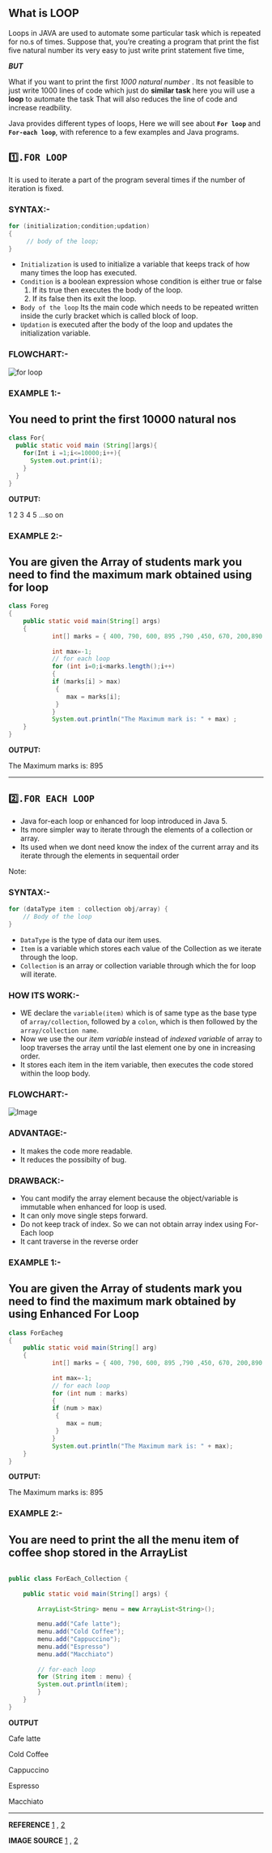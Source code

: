 ## What is LOOP
Loops in JAVA  are used to automate some particular task which is  repeated for no.s of times.
 Suppose that, you’re creating a program that print the fist five natural number its very easy to just write print statement five time,

_**BUT**_

What if you want to print the first _1000 natural number_ .
Its not feasible to just write 1000 lines of code which just do **similar task** here you will use a **loop** to automate the task
That will also reduces the line of code and increase readbility.

Java provides different types of loops, 
Here we will see about **`For loop`** and **`For-each loop`**, with reference to a few examples and Java programs.

## `1️⃣.FOR LOOP`
It is used to iterate a part of the program several times if the number of iteration is fixed.

### SYNTAX:-

```Java
for (initialization;condition;updation)
{
     // body of the loop;
}
```

* `Initialization` is used to initialize a variable that keeps track of how many times the loop has executed.
* `Condition` is a boolean expression whose condition is either  true or false
  1. If its true then executes the body of the loop. 
  2. If its false then its exit the loop.
* `Body of the loop` Its the main code which needs to be repeated  written inside the curly bracket which is called block of loop.
* `Updation` is executed after the body of the loop and updates the initialization variable.

### FLOWCHART:-

![for loop](https://dev-to-uploads.s3.amazonaws.com/uploads/articles/fluhib6yud3n2rdiinct.png)

### **EXAMPLE 1:-**
You need to print the first 10000 natural nos 
---
```Java
class For{
  public static void main (String[]args){
    for(Int i =1;i<=10000;i++){
      System.out.print(i);
    }
  }
}
```
**OUTPUT:**
 
1
2
3
4
5
...so on

### **EXAMPLE 2:-**
You are given the Array of students mark you need to find the maximum mark obtained using for loop
---
```Java
class Foreg 
{
    public static void main(String[] args)
    {
            int[] marks = { 400, 790, 600, 895 ,790 ,450, 670, 200,890  };
             
            int max=-1;
            // for each loop
            for (int i=0;i<marks.length();i++)
            {
            if (marks[i] > max)
             {
                max = marks[i];
             }
            }
            System.out.println("The Maximum mark is: " + max) ;
    }
}

```
**OUTPUT:**

The Maximum marks is: 895

____

## `2️⃣.FOR EACH LOOP`
* Java  for-each loop or enhanced  for loop introduced in Java 5.            
* Its  more simpler way to iterate through the elements of a collection or array. 
* Its used when we dont need know the index of the current array and its iterate through the elements in sequentail order 

Note: 

### SYNTAX:-
 
```Java
for (dataType item : collection obj/array) {
	// Body of the loop
}
```

* `DataType` is the type of data our item uses.
* `Item` is a variable which stores each value of the Collection as we iterate through the loop.
* `Collection` is an array or collection variable through which the for loop will iterate.

### HOW ITS WORK:-

* WE declare the `variable(item)` which is of same type as the base type of `array/collection`, followed by a `colon`, which is then followed by the `array/collection name`.
* Now we use the our *item variable* instead of *indexed variable* of array to loop traverses the array  until the last element one by one in increasing order.
* It stores each item in the item variable, then executes the code stored within the loop body.


### FLOWCHART:-
![Image](https://dev-to-uploads.s3.amazonaws.com/uploads/articles/1vjyeeiq52dehanpia2c.png)


### ADVANTAGE:-

* It makes the code more readable.
* It reduces the possibilty of bug.

### DRAWBACK:-

* You cant modify the array element because  the object/variable is immutable when enhanced for loop is used.
* It can only move single steps forward.
* Do not keep track of index. So we can not obtain array index using For-Each loop
* It cant traverse in the reverse order 

### **EXAMPLE 1:-**
You are given the Array of students mark you need to find the maximum mark obtained by using Enhanced For Loop
---
```Java
class ForEacheg 
{
    public static void main(String[] arg)
    {
            int[] marks = { 400, 790, 600, 895 ,790 ,450, 670, 200,890  };
             
            int max=-1;
            // for each loop
            for (int num : marks)
            {
            if (num > max)
             {
                max = num;
             }
            }
            System.out.println("The Maximum mark is: " + max);
    }
}

```
**OUTPUT:**

The Maximum marks is: 895

### **EXAMPLE 2:-**

You are need to print the all the menu item of coffee shop stored in the ArrayList
---


```Java
 
public class ForEach_Collection {
 
    public static void main(String[] args) {
 
        ArrayList<String> menu = new ArrayList<String>();
 
        menu.add("Cafe latte");
        menu.add("Cold Coffee");
        menu.add("Cappuccino");
        menu.add("Espresso")
        menu.add("Macchiato")
 
        // for-each loop
        for (String item : menu) {
        System.out.println(item);
        }
    }
}
```

**OUTPUT**
 
Cafe latte

Cold Coffee

Cappuccino

Espresso

Macchiato
***

**REFERENCE**  [1](https://www.geeksforgeeks.org/for-each-loop-in-java/#:~:text=%20For-each%20loop%20in%20Java%20%201%20It,or%20a%20Collections%20class%20%28eg%2C%20ArrayList%29%20More%20)
,
[2](https://careerkarma.com/blog/java-for-each-loops/)
 
 **IMAGE SOURCE** [1](https://www.educba.com/for-each-loop-in-java/)
 ,
 [2](https://www.bing.com/images/search?view=detailV2&ccid=y4XG9mKM&id=1A6E70A63FFBC4EEC118E0FA3148C8F8CE218544&thid=OIP.y4XG9mKM-KSzbYoHuh4_-AHaIu&mediaurl=https%3a%2f%2fwww.journaldev.com%2fwp-content%2fuploads%2f2017%2f10%2fjava-for-loop.png&exph=1080&expw=916&q=FOR+LOOP+&simid=608029964676712723&FORM=IRPRST&ck=83805E12CA6A058B4D5E18B24F79B030&selectedIndex=9&ajaxhist=0&ajaxserp=0)
